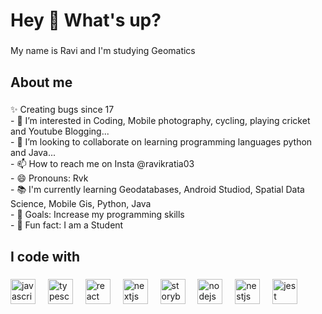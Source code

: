 

 <h1 align="left">Hey 👋 What's up?</h1>

###

<p align="left">My name is Ravi  and I'm studying Geomatics </p>

###

<h2 align="left">About me</h2>

###

<p align="left">✨ Creating bugs since 17 <br> 
- 👀 I’m interested in Coding, Mobile photography, cycling, playing cricket and Youtube Blogging...<br>  
- 💞️ I’m looking to collaborate on learning programming languages python and Java...<br>
- 📫 How to reach me on Insta @ravikratia03<br>
- 😄 Pronouns: Rvk <br>
- 📚 I'm currently learning Geodatabases, Android Studiod, Spatial Data Science, Mobile Gis, Python, Java  <br>
- 🎯 Goals: Increase my programming skills <br>
- 🎲 Fun fact: I am a Student </p>

###

<h2 align="left">I code with</h2>

###

<div align="left">
  <img src="https://cdn.jsdelivr.net/gh/devicons/devicon/icons/javascript/javascript-original.svg" height="40" alt="javascript logo"  />
  <img width="12" />
  <img src="https://cdn.jsdelivr.net/gh/devicons/devicon/icons/typescript/typescript-original.svg" height="40" alt="typescript logo"  />
  <img width="12" />
  <img src="https://cdn.jsdelivr.net/gh/devicons/devicon/icons/react/react-original.svg" height="40" alt="react logo"  />
  <img width="12" />
  <img src="https://cdn.jsdelivr.net/gh/devicons/devicon/icons/nextjs/nextjs-original.svg" height="40" alt="nextjs logo"  />
  <img width="12" />
  <img src="https://cdn.jsdelivr.net/gh/devicons/devicon/icons/storybook/storybook-original.svg" height="40" alt="storybook logo"  />
  <img width="12" />
  <img src="https://cdn.jsdelivr.net/gh/devicons/devicon/icons/nodejs/nodejs-original.svg" height="40" alt="nodejs logo"  />
  <img width="12" />
  <img src="https://cdn.jsdelivr.net/gh/devicons/devicon/icons/nestjs/nestjs-original.svg" height="40" alt="nestjs logo"  />
  <img width="12" />
  <img src="https://cdn.jsdelivr.net/gh/devicons/devicon/icons/jest/jest-plain.svg" height="40" alt="jest logo"  />
</div>

###
  

###
<!---
ravikratia/ravikratia is a ✨ special ✨ repository because its `README.md` (this file) appears on your GitHub profile.
You can click the Preview link to take a look at your changes.
--->
